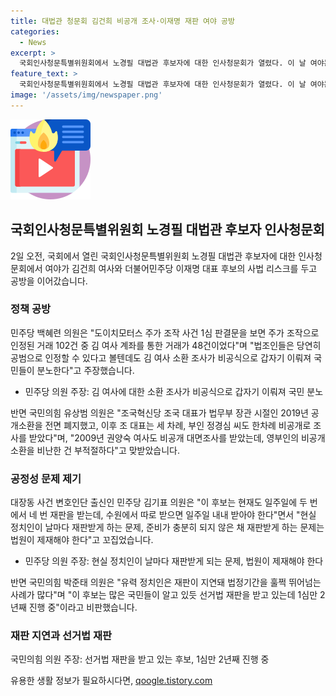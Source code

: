 ```yaml
---
title: 대법관 청문회 김건희 비공개 조사·이재명 재판 여야 공방
categories:
  - News
excerpt: >
  국회인사청문특별위원회에서 노경필 대법관 후보자에 대한 인사청문회가 열렸다. 이 날 여야는 김건희 여사와 이재명 후보의 사법 리스크를 놓고 공방을 이어갔다. 민주당은 김 여사의 공법 관련한 의혹을 제기하며 비난했고, 국민의힘은 비공개 소환에 대한 비판을 펼쳤다. 특히 김기표 의원은 후보의 재판 빈도와 지연 문제를 거론하며 법원의 제재를 촉구했고, 박준태 의원은 후보의 선거법 재판을 비판하며 국민들의 불만을 터뜨렸다.
feature_text: >
  국회인사청문특별위원회에서 노경필 대법관 후보자에 대한 인사청문회가 열렸다. 이 날 여야는 김건희 여사와 이재명 후보의 사법 리스크를 놓고 공방을 이어갔다. 민주당은 김 여사의 공법 관련한 의혹을 제기하며 비난했고, 국민의힘은 비공개 소환에 대한 비판을 펼쳤다. 특히 김기표 의원은 후보의 재판 빈도와 지연 문제를 거론하며 법원의 제재를 촉구했고, 박준태 의원은 후보의 선거법 재판을 비판하며 국민들의 불만을 터뜨렸다.
image: '/assets/img/newspaper.png'
---
```


<p><img src="/assets/img/news.png" alt="rentncar 속보" /></p>

<h2 data-ke-size="size26">국회인사청문특별위원회 노경필 대법관 후보자 인사청문회</h2>

<p data-ke-size="size16">2일 오전, 국회에서 열린 국회인사청문특별위원회 노경필 대법관 후보자에 대한 인사청문회에서 여야가 김건희 여사와 더불어민주당 이재명 대표 후보의 사법 리스크를 두고 공방을 이어갔습니다.</p>

<h3>정책 공방</h3>

<p data-ke-size="size16">민주당 백혜련 의원은 "도이치모터스 주가 조작 사건 1심 판결문을 보면 주가 조작으로 인정된 거래 102건 중 김 여사 계좌를 통한 거래가 48건이었다"며 "법조인들은 당연히 공범으로 인정할 수 있다고 볼텐데도 김 여사 소환 조사가 비공식으로 갑자기 이뤄져 국민들이 분노한다"고 주장했습니다.</p>

<ul>
  <li>민주당 의원 주장: 김 여사에 대한 소환 조사가 비공식으로 갑자기 이뤄져 국민 분노</li>
</ul>

<p data-ke-size="size16">반면 국민의힘 유상범 의원은 "조국혁신당 조국 대표가 법무부 장관 시절인 2019년 공개소환을 전면 폐지했고, 이후 조 대표는 세 차례, 부인 정경심 씨도 한차례 비공개로 조사를 받았다"며, "2009년 권양숙 여사도 비공개 대면조사를 받았는데, 영부인의 비공개 소환을 비난한 건 부적절하다"고 맞받았습니다.</p>

<h3>공정성 문제 제기</h3>

<p data-ke-size="size16">대장동 사건 변호인단 출신인 민주당 김기표 의원은 "이 후보는 현재도 일주일에 두 번에서 네 번 재판을 받는데, 수원에서 따로 받으면 일주일 내내 받아야 한다"면서 "현실 정치인이 날마다 재판받게 하는 문제, 준비가 충분히 되지 않은 채 재판받게 하는 문제는 법원이 제재해야 한다"고 꼬집었습니다.</p>

<ul>
  <li>민주당 의원 주장: 현실 정치인이 날마다 재판받게 되는 문제, 법원이 제재해야 한다</li>
</ul>

<p data-ke-size="size16">반면 국민의힘 박준태 의원은 "유력 정치인은 재판이 지연돼 법정기간을 훌쩍 뛰어넘는 사례가 많다"며 "이 후보는 많은 국민들이 알고 있듯 선거법 재판을 받고 있는데 1심만 2년째 진행 중"이라고 비판했습니다.</p>

<h3>재판 지연과 선거법 재판</h3>

<p data-ke-size="size16">국민의힘 의원 주장: 선거법 재판을 받고 있는 후보, 1심만 2년째 진행 중</p>
유용한 생활 정보가 필요하시다면, <a href="https://qoogle.tistory.com" rel="dofollow">qoogle.tistory.com</a>


